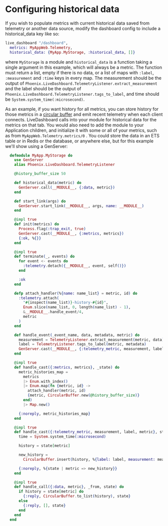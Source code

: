 # Configuring historical data

If you wish to populate metrics with current historical data saved from telemetry or another data source,
modify the dashboard config to include a historical_data key like so:

```elixir
live_dashboard "/dashboard",
  metrics: MyAppWeb.Telemetry,
  historical_data: {MyApp.MyStorage, :historical_data, []}
```

where `MyStorage` is a module and `historical_data` is a function taking a single argument in this example, which will always be a metric.  The function must return a list, empty if there is no data, or a list of maps with `:label`, `:measurement` and `:time` keys in every map.  The measurement should be the output of `Phoenix.LiveDashboard.TelemetryListener.extract_measurement`
and the label should be the output of `Phoenix.LiveDashboard.TelemetryListener.tags_to_label`, and time should be `System.system_time(:microsecond)`.

As an example, if you want history for all metrics, you can store history for those metrics in a [circular buffer](https://en.wikipedia.org/wiki/Circular_buffer) and emit recent telemetry when each client connects. LiveDashboard calls into your module for historical data for the metrics on that tab.  You would also need to add the module to your Application children, and initialize it with some or all of your metrics, such as from `MyAppWeb.Telemetry.metrics/0` . You could store the data in an ETS table or in Redis or the database, or anywhere else, but for this example we'll show using a GenServer:

```elixir
  defmodule MyApp.MyStorage do
    use GenServer
    alias Phoenix.LiveDashboard.TelemetryListener

    @history_buffer_size 50

    def historical_data(metric) do
      GenServer.call(__MODULE__, {:data, metric})
    end

    def start_link(args) do
      GenServer.start_link(__MODULE__, args, name: __MODULE__)
    end

    @impl true
    def init(metrics) do
      Process.flag(:trap_exit, true)
      GenServer.cast(__MODULE__, {:metrics, metrics})
      {:ok, %{}}
    end

    @impl true
    def terminate(_, events) do
      for event <- events do
        :telemetry.detach({__MODULE__, event, self()})
      end

      :ok
    end

    defp attach_handler(%{name: name_list} = metric, id) do
      :telemetry.attach(
        "#{inspect(name_list)}-history-#{id}",
        Enum.slice(name_list, 0, length(name_list) - 1),
        &__MODULE__.handle_event/4,
        metric
      )
    end

    def handle_event(_event_name, data, metadata, metric) do
      measurement = TelemetryListener.extract_measurement(metric, data)
      label = TelemetryListener.tags_to_label(metric, metadata)
      GenServer.cast(__MODULE__, {:telemetry_metric, measurement, label, metric})
    end

    @impl true
    def handle_cast({:metrics, metrics}, _state) do
      metric_histories_map =
        metrics
        |> Enum.with_index()
        |> Enum.map(fn {metric, id} ->
          attach_handler(metric, id)
          {metric, CircularBuffer.new(@history_buffer_size)}
        end)
        |> Map.new()

      {:noreply, metric_histories_map}
    end

    @impl true
    def handle_cast({:telemetry_metric, measurement, label, metric}, state) do
      time = System.system_time(:microsecond)

      history = state[metric]

      new_history =
        CircularBuffer.insert(history, %{label: label, measurement: measurement, time: time})

      {:noreply, %{state | metric => new_history}}
    end

    @impl true
    def handle_call({:data, metric}, _from, state) do
      if history = state[metric] do
        {:reply, CircularBuffer.to_list(history), state}
      else
        {:reply, [], state}
      end
    end
  end
```
